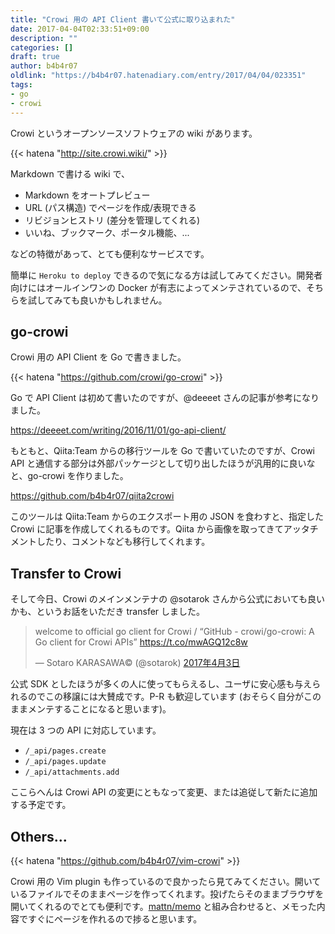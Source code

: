 ```yaml
---
title: "Crowi 用の API Client 書いて公式に取り込まれた"
date: 2017-04-04T02:33:51+09:00
description: ""
categories: []
draft: true
author: b4b4r07
oldlink: "https://b4b4r07.hatenadiary.com/entry/2017/04/04/023351"
tags:
- go
- crowi
---
```


Crowi というオープンソースソフトウェアの wiki があります。


{{< hatena "http://site.crowi.wiki/" >}}

Markdown で書ける wiki で、

- Markdown をオートプレビュー
- URL (パス構造) でページを作成/表現できる
- リビジョンヒストリ (差分を管理してくれる)
- いいね、ブックマーク、ポータル機能、...

などの特徴があって、とても便利なサービスです。

簡単に `Heroku to deploy` できるので気になる方は試してみてください。開発者向けにはオールインワンの Docker が有志によってメンテされているので、そちらを試してみても良いかもしれません。

## go-crowi

Crowi 用の API Client を Go で書きました。

{{< hatena "https://github.com/crowi/go-crowi" >}}

Go で API Client は初めて書いたのですが、@deeeet さんの記事が参考になりました。

https://deeeet.com/writing/2016/11/01/go-api-client/

もともと、Qiita:Team からの移行ツールを Go で書いていたのですが、Crowi API と通信する部分は外部パッケージとして切り出したほうが汎用的に良いなと、go-crowi を作りました。

https://github.com/b4b4r07/qiita2crowi

このツールは Qiita:Team からのエクスポート用の JSON を食わすと、指定した Crowi に記事を作成してくれるものです。Qiita から画像を取ってきてアッタチメントしたり、コメントなども移行してくれます。

## Transfer to Crowi

そして今日、Crowi のメインメンテナの @sotarok さんから公式においても良いかも、というお話をいただき transfer しました。

<blockquote class="twitter-tweet" data-lang="ja"><p lang="en" dir="ltr">welcome to official go client for Crowi / “GitHub - crowi/go-crowi: A Go client for Crowi APIs” <a href="https://t.co/mwAGQ12c8w">https://t.co/mwAGQ12c8w</a></p>&mdash; Sotaro KARASAWA© (@sotarok) <a href="https://twitter.com/sotarok/status/848886736591568897">2017年4月3日</a></blockquote>
<script async src="//platform.twitter.com/widgets.js" charset="utf-8"></script>

公式 SDK としたほうが多くの人に使ってもらえるし、ユーザに安心感も与えられるのでこの移譲には大賛成です。P-R も歓迎しています (おそらく自分がこのままメンテすることになると思います)。

現在は 3 つの API に対応しています。

- `/_api/pages.create`
- `/_api/pages.update`
- `/_api/attachments.add`

ここらへんは Crowi API の変更にともなって変更、または追従して新たに追加する予定です。

## Others...

{{< hatena "https://github.com/b4b4r07/vim-crowi" >}}

Crowi 用の Vim plugin も作っているので良かったら見てみてください。開いているファイルでそのままページを作ってくれます。投げたらそのままブラウザを開いてくれるのでとても便利です。[mattn/memo](https://github.com/mattn/memo) と組み合わせると、メモった内容ですぐにページを作れるので捗ると思います。
